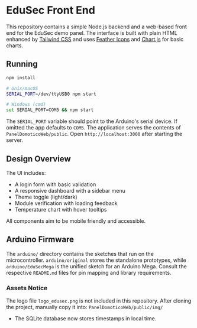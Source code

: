 # EduSec Front End

This repository contains a simple Node.js backend and a web-based front end for the EduSec demo panel. The interface is built with plain HTML enhanced by [Tailwind CSS](https://tailwindcss.com/) and uses [Feather Icons](https://feathericons.com/) and [Chart.js](https://www.chartjs.org/) for basic charts.

## Running

```bash
npm install

# Unix/macOS
SERIAL_PORT=/dev/ttyUSB0 npm start

# Windows (cmd)
set SERIAL_PORT=COM5 && npm start
```
The `SERIAL_PORT` variable should point to the Arduino's serial device. If
omitted the app defaults to `COM5`. The application serves the contents of
`PanelDomoticoWeb/public`. Open `http://localhost:3000` after starting the
server.

## Design Overview

The UI includes:

- A login form with basic validation
- A responsive dashboard with a sidebar menu
- Theme toggle (light/dark)
- Module verification with loading feedback
- Temperature chart with hover tooltips


All components aim to be mobile friendly and accessible.

## Arduino Firmware

The `arduino/` directory contains the sketches that run on the microcontroller.
`arduino/original` stores the standalone prototypes, while
`arduino/EduSecMega` is the unified sketch for an Arduino Mega. Consult the
respective `README.md` files for pin mapping and library requirements.

### Assets Notice
The logo file `logo_edusec.png` is not included in this repository.
After cloning the project, manually copy it into:
`PanelDomoticoWeb/public/img/`
- The SQLite database now stores timestamps in local time.

